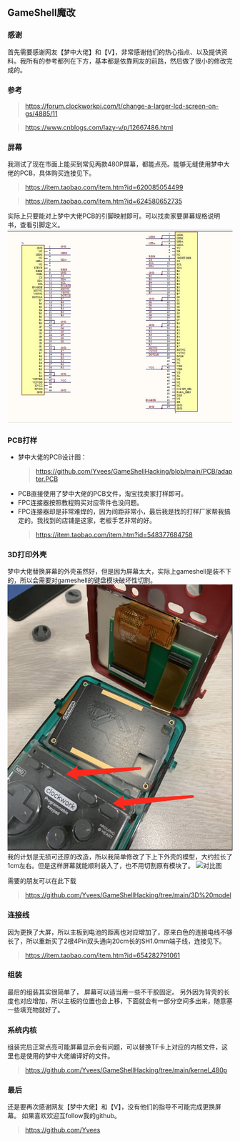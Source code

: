 ## GameShell魔改

### 感谢
首先需要感谢网友【梦中大佬】和【V】，非常感谢他们的热心指点、以及提供资料。我所有的参考都列在下方，基本都是依靠网友的前路，然后做了很小的修改完成的。

### 参考
> https://forum.clockworkpi.com/t/change-a-larger-lcd-screen-on-gs/4885/11

> https://www.cnblogs.com/lazy-v/p/12667486.html


### 屏幕
我测试了现在市面上能买到常见两款480P屏幕，都能点亮。能够无缝使用梦中大佬的PCB，具体购买连接见下。
> https://item.taobao.com/item.htm?id=620085054499

> https://item.taobao.com/item.htm?id=624580652735

实际上只要能对上梦中大佬PCB的引脚映射即可。可以找卖家要屏幕规格说明书，查看引脚定义。
![引脚映射](imgs/pin_ref.jpg)

### PCB打样
- 梦中大佬的PCB设计图：
    > https://github.com/Yvees/GameShellHacking/blob/main/PCB/adapter.PCB
- PCB直接使用了梦中大佬的PCB文件，淘宝找卖家打样即可。
- FPC连接器按照教程购买对应零件也没问题。
- FPC连接器却是非常难焊的，因为间距非常小，最后我是找的打样厂家帮我搞定的。我找到的店铺是这家，老板手艺非常的好。
    > https://item.taobao.com/item.htm?id=548377684758

### 3D打印外壳
梦中大佬替换屏幕的外壳虽然好，但是因为屏幕太大，实际上gameshell是装不下的，所以会需要对gameshell的键盘模块破坏性切割。
![见图](imgs/key_des.png)
我的计划是无损可还原的改造，所以我简单修改了下上下外壳的模型，大约拉长了1cm左右。但是这样屏幕就能顺利装入了，也不用切割原有模块了。
![对比图](imgs/vs.jpg)

需要的朋友可以在此下载
> https://github.com/Yvees/GameShellHacking/tree/main/3D%20model

### 连接线
因为更换了大屏，所以主板到电池的距离也对应增加了，原来白色的连接电线不够长了，所以重新买了2根4Pin双头通向20cm长的SH1.0mm端子线，连接见下。
> https://item.taobao.com/item.htm?id=654282791061

### 组装
最后的组装其实很简单了， 屏幕可以适当用一些不干胶固定。
另外因为背壳的长度也对应增加，所以主板的位置也会上移，下面就会有一部分空间多出来，随意塞一些填充物就好了。

### 系统内核
组装完后正常点亮可能屏幕显示会有问题，可以替换TF卡上对应的内核文件，这里也是使用的梦中大佬编译好的文件。
> https://github.com/Yvees/GameShellHacking/tree/main/kernel_480p

### 最后
还是要再次感谢网友【梦中大佬】和【V】，没有他们的指导不可能完成更换屏幕。
如果喜欢欢迎互follow我的github。
> https://github.com/Yvees